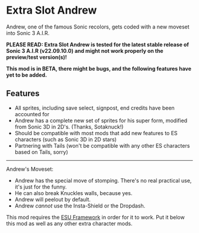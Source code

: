 # Extra Slot Andrew
Andrew, one of the famous Sonic recolors, gets coded with a new moveset into Sonic 3 A.I.R.

**PLEASE READ: Extra Slot Andrew is tested for the latest stable release of Sonic 3 A.I.R (v22.09.10.0) and might not work properly on the preview/test version(s)!**

**This mod is in BETA, there might be bugs, and the following features have yet to be added.**

## Features
- All sprites, including save select, signpost, end credits have been accounted for
- Andrew has a complete new set of sprites for his super form, modified from Sonic 3D in 2D's. (Thanks, Sotaknuck!)
- Should be compatible with most mods that add new features to ES characters (such as Sonic 3D in 2D stars)
- Partnering with Tails (won't be compatible with any other ES characters based on Tails, sorry)
_____
Andrew's Moveset:

- Andrew has the special move of stomping. There's no real practical use, it's just for the funny.
- He can also break Knuckles walls, because yes.
- Andrew will peelout by default.
- Andrew *cannot* use the Insta-Shield or the Dropdash.

This mod requires the [ESU Framework](https://sonic3air.boards.net/thread/28/esu-framework) in order for it to work. Put it below this mod as well as any other extra character mods.

